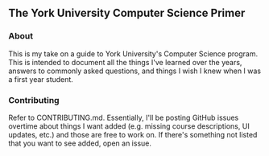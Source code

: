 ## The York University Computer Science Primer

### About
This is my take on a guide to York University's Computer Science program. This is
intended to document all the things I've learned over the years, answers to commonly
asked questions, and things I wish I knew when I was a first year student.

### Contributing
Refer to CONTRIBUTING.md. Essentially, I'll be posting GitHub issues overtime about
things I want added (e.g. missing course descriptions, UI updates, etc.) and those
are free to work on. If there's something not listed that you want to see added,
open an issue.
